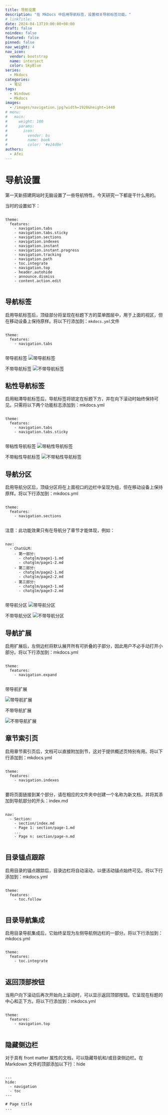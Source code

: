 ```yaml
---
title: 导航设置
description: "在 MkDocs 中启用导航标签，设置相关导航标签功能。"
# linkTitle:
date: 2024-04-13T19:00:00+08:00
draft: false
noindex: false
featured: false
pinned: false
nav_weight: 4
nav_icon:
  vendor: bootstrap
  name: intersect
  color: SkyBlue
series:
  - Mkdocs
categories:
  - 笔记
tags:
  - Windows
  - Mkdocs
images:
  - /images/navigation.jpg?width=1920&height=1440
# menu:
#   main:
#     weight: 100
#     params:
#       icon:
#         vendor: bs
#         name: book
#         color: '#e24d0e'
authors:
  - Afei
---
```


# 导航设置
	
第一天新搭建网站时无脑设置了一些导航特性，今天研究一下都是干什么用的。

当时的设置如下：
```

theme:
  features:
    - navigation.tabs
    - navigation.tabs.sticky
    - navigation.sections
    - navigation.indexes
    - navigation.instant
    - navigation.instant.progress
    - navigation.tracking
    - navigation.path
    - toc.integrate
    - navigation.top
    - header.autohide
    - announce.dismiss
    - content.action.edit
	
```

## 导航标签


启用导航标签后，顶级部分将呈现在标题下方的菜单图层中，用于上面的视区，但在移动设备上保持原样。将以下行添加到：`mkdocs.yml`文件

```

theme:
  features:
    - navigation.tabs
	
```

带导航标签
![带导航标签](/images/navigationtabs.png)

不带导航标签
![不带导航标签](/images/navigationtabsno.png)

## 粘性导航标签

启用粘滞导航标签后，导航标签将锁定在标题下方，并在向下滚动时始终保持可见。只需将以下两个功能标志添加到：mkdocs.yml
```

theme:
  features:
    - navigation.tabs
    - navigation.tabs.sticky


```

带粘性导航标签
![带粘性导航标签](/images/sticky.png)

不带粘性导航标签
![不带粘性导航标签](/images/stickyno.png)

## 导航分区
启用导航分区后，顶级分区将在上面视口的边栏中呈现为组，但在移动设备上保持原样。将以下行添加到：mkdocs.yml
```

theme:
  features:
    - navigation.sections
	
```

注意：此功能效果只有在导航分了章节才能体现，例如：
```

nav:
  - ChatGLM:
    - 第一部分:
      - chatglm/page1-1.md
      - chatglm/page1-2.md
    - 第二部分:
      - chatglm/page2-1.md
      - chatglm/page2-2.md
    - 第三部分:
      - chatglm/page3-1.md
      - chatglm/page3-2.md
	
```
带导航分区
![带导航分区](/images/sections.png)

不带导航分区
![不带导航分区](/images/sectionsno.png)

## 导航扩展

启用扩展后，左侧边栏将默认展开所有可折叠的子部分，因此用户不必手动打开小部分。将以下行添加到：mkdocs.yml
```

theme:
  features:
    - navigation.expand
	
```

带导航扩展

![带导航扩展](/images/navigationexpand.png)

不带导航扩展

![不带导航扩展](/images/navigationexpandno.png)

## 章节索引页

启用章节索引页后，文档可以直接附加到节，这对于提供概述页特别有用。将以下行添加到：mkdocs.yml
```

theme:
  features:
    - navigation.indexes
	
```


要将页面链接到某个部分，请在相应的文件夹中创建一个名称为新文档，并将其添加到导航部分的开头：index.md
```

nav:
  - Section:
    - section/index.md 
    - Page 1: section/page-1.md
    ...
    - Page n: section/page-n.md
	
```

## 目录锚点跟踪

启用目录的锚点跟踪后，目录边栏将自动滚动，以便活动锚点始终可见。将以下行添加到：mkdocs.yml
```

theme:
  features:
    - toc.follow
	
```

## 目录导航集成

启用目录导航集成后，它始终呈现为左侧导航侧边栏的一部分。将以下行添加到：mkdocs.yml
```

theme:
  features:
    - toc.integrate
	
```

## 返回顶部按钮

当用户向下滚动后再次开始向上滚动时，可以显示返回顶部按钮。它呈现在标题的中心和正下方。将以下行添加到：mkdocs.yml
```

theme:
  features:
    - navigation.top
	
```

## 隐藏侧边栏

对于具有 front matter 属性的文档，可以隐藏导航和/或目录侧边栏。在 Markdown 文件的顶部添加以下行：hide
```

---
hide:
  - navigation
  - toc
---

# Page title
...


```







